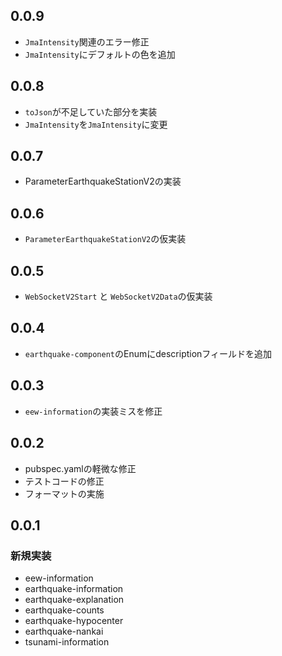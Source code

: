 ## 0.0.9

- `JmaIntensity`関連のエラー修正
- `JmaIntensity`にデフォルトの色を追加

## 0.0.8

- `toJson`が不足していた部分を実装
- `JmaIntensity`を`JmaIntensity`に変更

## 0.0.7

- ParameterEarthquakeStationV2の実装

## 0.0.6

- `ParameterEarthquakeStationV2`の仮実装

## 0.0.5

- `WebSocketV2Start` と `WebSocketV2Data`の仮実装

## 0.0.4

- `earthquake-component`のEnumにdescriptionフィールドを追加

## 0.0.3

- `eew-information`の実装ミスを修正

## 0.0.2

- pubspec.yamlの軽微な修正
- テストコードの修正
- フォーマットの実施

## 0.0.1

### 新規実装

- eew-information
- earthquake-information
- earthquake-explanation
- earthquake-counts
- earthquake-hypocenter
- earthquake-nankai
- tsunami-information
